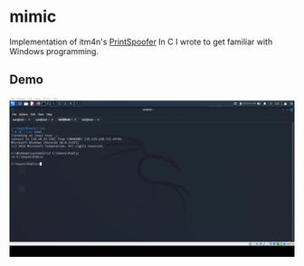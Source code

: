 # mimic
Implementation of itm4n's [PrintSpoofer](https://github.com/itm4n/printspoofer) In C I wrote to get familiar with Windows programming. 

## Demo
![](https://github.com/Raysh454/mimic/blob/master/demo.gif)
